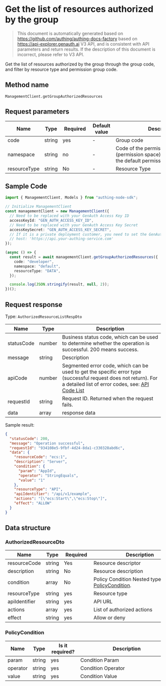 # Get the list of resources authorized by the group

<!--
Warning⚠️:
Do not modify this document directly,
https://github.com/Authing/authing-docs-factory
Use this project to generate
-->

<LastUpdated />

> This document is automatically generated based on https://github.com/authing/authing-docs-factory based on https://api-explorer.genauth.ai V3 API, and is consistent with API parameters and return results. If the description of this document is incorrect, please refer to V3 API.

Get the list of resources authorized by the group through the group code, and filter by resource type and permission group code.

## Method name

`ManagementClient.getGroupAuthorizedResources`

## Request parameters

| Name         | Type   | <div style="width:80px">Required</div> | <div style="width:60px">Default value</div> | <div style="width:300px">Description</div>                                                        | <div style="width:200px">Sample value</div> |
| ------------ | ------ | -------------------------------------- | ------------------------------------------- | ------------------------------------------------------------------------------------------------- | ------------------------------------------- |
| code         | string | yes                                    | -                                           | Group code                                                                                        | `developer`                                 |
| namespace    | string | no                                     | -                                           | Code of the permission group (permission space). Do not pass to get the default permission group. | `default`                                   |
| resourceType | string | No                                     | -                                           | Resource Type                                                                                     |                                             |

## Sample Code

```ts
import { ManagementClient, Models } from "authing-node-sdk";

// Initialize ManagementClient
const managementClient = new ManagementClient({
  // Need to be replaced with your GenAuth Access Key ID
  accessKeyId: "GEN_AUTH_ACCESS_KEY_ID",
  // Need to be replaced with your GenAuth Access Key Secret
  accessKeySecret: "GEN_AUTH_ACCESS_KEY_SECRET",
  // If it is a private deployment customer, you need to set the GenAuth service domain name
  // host: 'https://api.your-authing-service.com'
});

(async () => {
  const result = await managementClient.getGroupAuthorizedResources({
    code: "developer",
    namespace: "default",
    resourceType: "DATA",
  });

  console.log(JSON.stringify(result, null, 2));
})();
```

## Request response

Type: `AuthorizedResourceListRespDto`

| Name       | Type   | Description                                                                                                                                                                                                                                                                                                                                  |
| ---------- | ------ | -------------------------------------------------------------------------------------------------------------------------------------------------------------------------------------------------------------------------------------------------------------------------------------------------------------------------------------------- |
| statusCode | number | Business status code, which can be used to determine whether the operation is successful. 200 means success.                                                                                                                                                                                                                                 |
| message    | string | Description                                                                                                                                                                                                                                                                                                                                  |
| apiCode    | number | Segmented error code, which can be used to get the specific error type (successful request does not return). For a detailed list of error codes, see: [API Code List](https://api-explorer.genauth.ai/?tag=group/%E5%BC%80%E5%8F%91%E5%87%86%E5%A4%87#tag/%E5%BC%80%E5%8F%91%E5%87%86%E5%A4%87/%E9%94%99%E8%AF%AF%E5%A4%84%E7%90%86/apiCode) |
| requestId  | string | Request ID. Returned when the request fails.                                                                                                                                                                                                                                                                                                 |
| data       | array  | response data                                                                                                                                                                                                                                                                                                                                |

Sample result:

```json
{
  "statusCode": 200,
  "message": "Operation successful",
  "requestId": "934108e5-9fbf-4d24-8da1-c330328abd6c",
  "data": {
    "resourceCode": "ecs:1",
    "description": "Server",
    "condition": {
      "param": "AppId",
      "operator": "StringEquals",
      "value": "1"
    },
    "resourceType": "API",
    "apiIdentifier": "/api/v1/example",
    "actions": "[\"ecs:Start\",\"ecs:Stop\"]",
    "effect": "ALLOW"
  }
}
```

## Data structure

### <a id="AuthorizedResourceDto"></a> AuthorizedResourceDto

| Name          | Type   | <div style="width:80px">Required</div> | <div style="width:300px">Description</div>                                    | <div style="width:200px">Sample value</div> |
| ------------- | ------ | -------------------------------------- | ----------------------------------------------------------------------------- | ------------------------------------------- |
| resourceCode  | string | Yes                                    | Resource descriptor                                                           | `ecs:1`                                     |
| description   | string | No                                     | Resource description                                                          | `server`                                    |
| condition     | array  | No                                     | Policy Condition Nested type: <a href="#PolicyCondition">PolicyCondition</a>. |                                             |
| resourceType  | string | yes                                    | Resource type                                                                 | DATA                                        |
| apiIdentifier | string | yes                                    | API URL                                                                       | `/api/v1/example`                           |
| actions       | array  | yes                                    | List of authorized actions                                                    | `["ecs:Start","ecs:Stop"]`                  |
| effect        | string | yes                                    | Allow or deny                                                                 | ALLOW                                       |

### <a id="PolicyCondition"></a> PolicyCondition

| Name     | Type   | <div style="width:80px">Is it required?</div> | <div style="width:300px">Description</div> | <div style="width:200px">Example value</div> |
| -------- | ------ | --------------------------------------------- | ------------------------------------------ | -------------------------------------------- |
| param    | string | yes                                           | Condition Param                            | UserPoolId                                   |
| operator | string | yes                                           | Condition Operator                         | Bool                                         |
| value    | string | yes                                           | Condition Value                            | `1`                                          |
